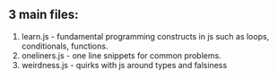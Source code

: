## 3 main files:
1. learn.js - fundamental programming constructs in js such as loops, conditionals, functions.
2. oneliners.js - one line snippets for common problems.
3. weirdness.js - quirks with js around types and falsiness

